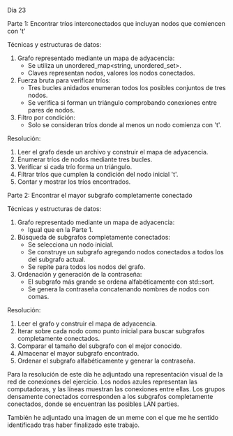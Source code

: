 Día 23

Parte 1: Encontrar tríos interconectados que incluyan nodos que comiencen con 't'

Técnicas y estructuras de datos:

1. Grafo representado mediante un mapa de adyacencia:
   - Se utiliza un unordered_map<string, unordered_set<string>>.
   - Claves representan nodos, valores los nodos conectados.
2. Fuerza bruta para verificar tríos:
   - Tres bucles anidados enumeran todos los posibles conjuntos de tres nodos.
   - Se verifica si forman un triángulo comprobando conexiones entre pares de nodos.
3. Filtro por condición:
   - Solo se consideran tríos donde al menos un nodo comienza con 't'.

Resolución:
1. Leer el grafo desde un archivo y construir el mapa de adyacencia.
2. Enumerar tríos de nodos mediante tres bucles.
3. Verificar si cada trío forma un triángulo.
4. Filtrar tríos que cumplen la condición del nodo inicial 't'.
5. Contar y mostrar los tríos encontrados.

Parte 2: Encontrar el mayor subgrafo completamente conectado

Técnicas y estructuras de datos:
1. Grafo representado mediante un mapa de adyacencia:
   - Igual que en la Parte 1.
2. Búsqueda de subgrafos completamente conectados:
   - Se selecciona un nodo inicial.
   - Se construye un subgrafo agregando nodos conectados a todos los del subgrafo actual.
   - Se repite para todos los nodos del grafo.
3. Ordenación y generación de la contraseña:
   - El subgrafo más grande se ordena alfabéticamente con std::sort.
   - Se genera la contraseña concatenando nombres de nodos con comas.

Resolución:
1. Leer el grafo y construir el mapa de adyacencia.
2. Iterar sobre cada nodo como punto inicial para buscar subgrafos completamente conectados.
3. Comparar el tamaño del subgrafo con el mejor conocido.
4. Almacenar el mayor subgrafo encontrado.
5. Ordenar el subgrafo alfabéticamente y generar la contraseña.

Para la resolución de este día he adjuntado una representación visual de la red de conexiones del ejercicio.
Los nodos azules representan las computadoras, y las líneas muestran las conexiones entre ellas.
Los grupos densamente conectados corresponden a los subgrafos completamente conectados,
donde se encuentran las posibles LAN parties.

También he adjuntado una imagen de un meme con el que me he sentido identificado tras haber finalizado este trabajo.
